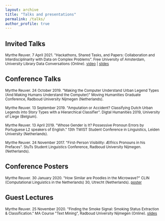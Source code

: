 ```yaml
---
layout: archive
title: "Talks and presentations"
permalink: /talks/
author_profile: true
---
```


## Invited Talks

<sub>Myrthe Reuver. 7 April 2021. "Hackathons, Shared Tasks, and Papers: Collaboration and Interdisciplinarity with Data on Complex Problems". Free University of Amsterdam, University Library Data Conversations (Online). 
[video](https://www.youtube.com/watch?v=45v9ieLE7a8&t=1s&ab_channel=UniversiteitsbibliotheekVrijeUniversiteit) | [slides](https://myrthereuver.github.io/talks/2.Reuver_Data_Conversations.pdf)</sub> 

## Conference Talks

<sub>Myrthe Reuver. 24 October 2019. "Making the Computer Understand Urban Legend Types (And Making Humans Understand the Computer)" Moving Humanities Graduate Conference, Radboud University Nijmegen (Netherlands).</sub>

<sub>Myrthe Reuver. 13 September 2019. "Amputation or Accident? Classifying Dutch Urban Legends into Story Types with a Hierarchical Classifier". Digtal Humanities 2019, University of Liege (Belgium).</sub>

<sub>Myrthe Reuver. 13 April 2019. "Whose Gender is It? Possessive Pronoun Errors by Portuguese L2 speakers of English." 13th TWIST Student Conference in Linguistics, Leiden University (Netherlands).</sub>

<sub>Myrthe Reuver. 24 November 2017. "First-Person Visibility: Ælfrics Pronouns in his Prefaces". StuTs Student Linguistics Conference, Radboud University Nijmegen. (Netherlands).</sub>

## Conference Posters

<sub>Myrthe Reuver. 30 January 2020. "How Similar are Poodles in the Microwave?" CLIN (Computational Linguistics in the Netherlands) 30, Utrecht (Netherlands). [poster](https://myrthereuver.github.io/talks/Poster_CLIN%20(5).pdf)</sub>

## Guest Lectures

<sub>Myrthe Reuver. 25 November 2020. "Finding the Smoke Signal: Smoking Status Extraction & Classification." MA Course "Text Mining", Radboud University Nijmegen (Online).
[slides](https://myrthereuver.github.io/talks/invited_slides.pdf)</sub>

